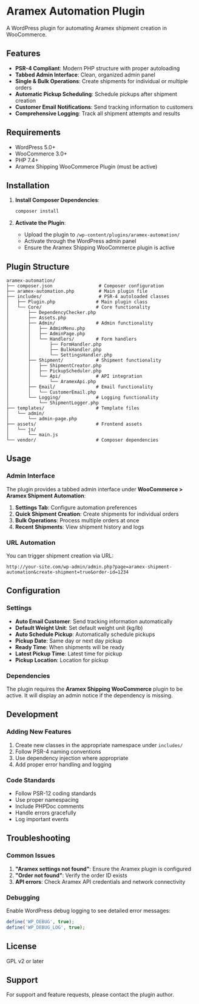 # Aramex Automation Plugin

A WordPress plugin for automating Aramex shipment creation in WooCommerce.

## Features

- **PSR-4 Compliant**: Modern PHP structure with proper autoloading
- **Tabbed Admin Interface**: Clean, organized admin panel
- **Single & Bulk Operations**: Create shipments for individual or multiple orders
- **Automatic Pickup Scheduling**: Schedule pickups after shipment creation
- **Customer Email Notifications**: Send tracking information to customers
- **Comprehensive Logging**: Track all shipment attempts and results

## Requirements

- WordPress 5.0+
- WooCommerce 3.0+
- PHP 7.4+
- Aramex Shipping WooCommerce Plugin (must be active)

## Installation

1. **Install Composer Dependencies**:
   ```bash
   composer install
   ```

2. **Activate the Plugin**:
   - Upload the plugin to `/wp-content/plugins/aramex-automation/`
   - Activate through the WordPress admin panel
   - Ensure the Aramex Shipping WooCommerce plugin is active

## Plugin Structure

```
aramex-automation/
├── composer.json                 # Composer configuration
├── aramex-automation.php         # Main plugin file
├── includes/                     # PSR-4 autoloaded classes
│   ├── Plugin.php               # Main plugin class
│   └── Core/                    # Core functionality
│       ├── DependencyChecker.php
│       ├── Assets.php
│       ├── Admin/               # Admin functionality
│       │   ├── AdminMenu.php
│       │   ├── AdminPage.php
│       │   └── Handlers/        # Form handlers
│       │       ├── FormHandler.php
│       │       ├── BulkHandler.php
│       │       └── SettingsHandler.php
│       ├── Shipment/            # Shipment functionality
│       │   ├── ShipmentCreator.php
│       │   ├── PickupScheduler.php
│       │   └── Api/             # API integration
│       │       └── AramexApi.php
│       ├── Email/               # Email functionality
│       │   └── CustomerEmail.php
│       └── Logging/             # Logging functionality
│           └── ShipmentLogger.php
├── templates/                   # Template files
│   └── admin/
│       └── admin-page.php
├── assets/                      # Frontend assets
│   └── js/
│       └── main.js
└── vendor/                      # Composer dependencies
```

## Usage

### Admin Interface

The plugin provides a tabbed admin interface under **WooCommerce > Aramex Shipment Automation**:

1. **Settings Tab**: Configure automation preferences
2. **Quick Shipment Creation**: Create shipments for individual orders
3. **Bulk Operations**: Process multiple orders at once
4. **Recent Shipments**: View shipment history and logs

### URL Automation

You can trigger shipment creation via URL:
```
http://your-site.com/wp-admin/admin.php?page=aramex-shipment-automation&create-shipment=true&order-id=1234
```

## Configuration

### Settings

- **Auto Email Customer**: Send tracking information automatically
- **Default Weight Unit**: Set default weight unit (kg/lb)
- **Auto Schedule Pickup**: Automatically schedule pickups
- **Pickup Date**: Same day or next day pickup
- **Ready Time**: When shipments will be ready
- **Latest Pickup Time**: Latest time for pickup
- **Pickup Location**: Location for pickup

### Dependencies

The plugin requires the **Aramex Shipping WooCommerce** plugin to be active. It will display an admin notice if the dependency is missing.

## Development

### Adding New Features

1. Create new classes in the appropriate namespace under `includes/`
2. Follow PSR-4 naming conventions
3. Use dependency injection where appropriate
4. Add proper error handling and logging

### Code Standards

- Follow PSR-12 coding standards
- Use proper namespacing
- Include PHPDoc comments
- Handle errors gracefully
- Log important events

## Troubleshooting

### Common Issues

1. **"Aramex settings not found"**: Ensure the Aramex plugin is configured
2. **"Order not found"**: Verify the order ID exists
3. **API errors**: Check Aramex API credentials and network connectivity

### Debugging

Enable WordPress debug logging to see detailed error messages:
```php
define('WP_DEBUG', true);
define('WP_DEBUG_LOG', true);
```

## License

GPL v2 or later

## Support

For support and feature requests, please contact the plugin author. 